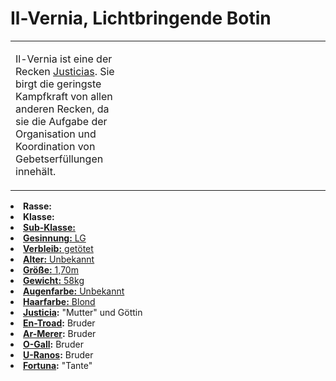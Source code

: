 # Il-Vernia, Lichtbringende Botin

<primary-label ref="npc"/>

<secondary-label ref="animus"/>

<secondary-label ref="justice"/>

<secondary-label ref="justicia_recke"/>

<table>
<tr><td>
<p>
Il-Vernia ist eine der Recken <a href="Justicia.md">Justicias</a>. Sie birgt die geringste Kampfkraft von allen anderen
Recken, da sie die Aufgabe der Organisation und Koordination von Gebetserfüllungen innehält.
</p>

</td><td width="300">
<!-- Edit here -->
<img src="il_vernia.png" alt="" />
</td></tr>
</table>

<procedure title="Allgemeine Informationen">
<list columns="2">
<li><b>Rasse:</b> <a href="Folks.md" anchor="engel"></a></li>
<li><b>Klasse:</b> <a href="Classes.md" anchor="recke"/></li>
<li><b>Sub-Klasse:</b> <a href="Classes.md" anchor="kleriker"/></li>
<li><b>Gesinnung:</b> LG</li>
<li><b>Verbleib:</b> getötet</li>
</list>
</procedure>

<procedure title="Aussehen">
<list columns="3">
<li><b>Alter:</b> Unbekannt</li>
<li><b>Größe:</b> 1,70m</li>
<li><b>Gewicht:</b> 58kg</li>
<li><b>Augenfarbe:</b> Unbekannt</li>
<li><b>Haarfarbe:</b> Blond</li>
</list>
</procedure>

<procedure title="Beziehungen">
<list columns="2">
<li><b><a href="Justicia.md">Justicia</a>:</b> "Mutter" und Göttin</li>
<li><b><a href="En-Troad.md">En-Troad</a>:</b> Bruder</li>
<li><b><a href="Ar-Merer.md">Ar-Merer</a>:</b> Bruder</li>
<li><b><a href="O-Gall.md">O-Gall</a>:</b> Bruder</li>
<li><b><a href="U-Ranos.md">U-Ranos</a>:</b> Bruder</li>
<li><b><a href="Fortuna.md">Fortuna</a>:</b> "Tante"</li>
</list>
</procedure>

<!--
## Notizen

- **Ziele:** 
- **Geheimnisse:** 
-->